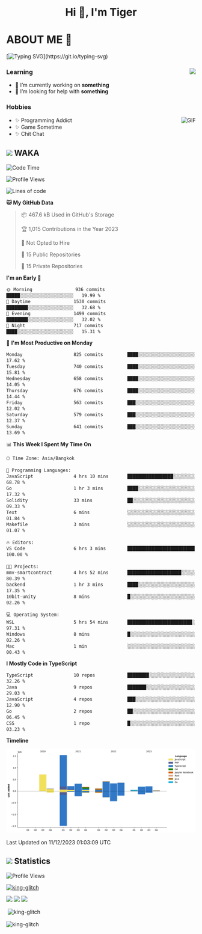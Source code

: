<h1 align="center">Hi 👋, I'm Tiger</h1>




# ABOUT ME 💬

[![Typing SVG](https://readme-typing-svg.herokuapp.com?color=22F771&vCenter=true&lines=A+perssionate+developer+from+nowhere.)](https://git.io/typing-svg)

<div>
 <img align="right" src="https://spotify-github-profile.vercel.app/api/view?uid=12129734423&cover_image=false&theme=default&bar_color=22d016&bar_color_cover=true" />
 <h3>Learning</h3>
 
 <ul>
  <li>🔭 I’m currently working on <b>something</b></li>
  <li>🤝 I’m looking for help with <b>something</b></li>
 </ul>
 
</div>
<div>
 <h3>Hobbies</h3>
 <img align="right" height="475px"  alt="GIF" src="https://i.pinimg.com/originals/1f/b7/db/1fb7dbee557e5ed509f7517da8a84d58.gif" />
 <ul>
  <li>✨ Programming Addict</li>
  <li>✨ Game Sometime</li>
  <li>✨ Chit Chat</li>
 </ul>
 
</div>



## <img height="40" src="https://raw.githubusercontent.com/innng/innng/master/assets/kyubey.gif"/> WAKA

<!--START_SECTION:waka-->
![Code Time](http://img.shields.io/badge/Code%20Time-1%2C721%20hrs%2010%20mins-blue)

![Profile Views](http://img.shields.io/badge/Profile%20Views-2-blue)

![Lines of code](https://img.shields.io/badge/From%20Hello%20World%20I%27ve%20Written-4.7%20million%20lines%20of%20code-blue)

**🐱 My GitHub Data** 

> 📦 467.6 kB Used in GitHub's Storage 
 > 
> 🏆 1,015 Contributions in the Year 2023
 > 
> 🚫 Not Opted to Hire
 > 
> 📜 15 Public Repositories 
 > 
> 🔑 15 Private Repositories 
 > 
**I'm an Early 🐤** 

```text
🌞 Morning                936 commits         █████░░░░░░░░░░░░░░░░░░░░   19.99 % 
🌆 Daytime                1530 commits        ████████░░░░░░░░░░░░░░░░░   32.68 % 
🌃 Evening                1499 commits        ████████░░░░░░░░░░░░░░░░░   32.02 % 
🌙 Night                  717 commits         ████░░░░░░░░░░░░░░░░░░░░░   15.31 % 
```
📅 **I'm Most Productive on Monday** 

```text
Monday                   825 commits         ████░░░░░░░░░░░░░░░░░░░░░   17.62 % 
Tuesday                  740 commits         ████░░░░░░░░░░░░░░░░░░░░░   15.81 % 
Wednesday                658 commits         ████░░░░░░░░░░░░░░░░░░░░░   14.05 % 
Thursday                 676 commits         ████░░░░░░░░░░░░░░░░░░░░░   14.44 % 
Friday                   563 commits         ███░░░░░░░░░░░░░░░░░░░░░░   12.02 % 
Saturday                 579 commits         ███░░░░░░░░░░░░░░░░░░░░░░   12.37 % 
Sunday                   641 commits         ███░░░░░░░░░░░░░░░░░░░░░░   13.69 % 
```


📊 **This Week I Spent My Time On** 

```text
🕑︎ Time Zone: Asia/Bangkok

💬 Programming Languages: 
JavaScript               4 hrs 10 mins       █████████████████░░░░░░░░   68.78 % 
Go                       1 hr 3 mins         ████░░░░░░░░░░░░░░░░░░░░░   17.32 % 
Solidity                 33 mins             ██░░░░░░░░░░░░░░░░░░░░░░░   09.33 % 
Text                     6 mins              ░░░░░░░░░░░░░░░░░░░░░░░░░   01.84 % 
Makefile                 3 mins              ░░░░░░░░░░░░░░░░░░░░░░░░░   01.07 % 

🔥 Editors: 
VS Code                  6 hrs 3 mins        █████████████████████████   100.00 % 

🐱‍💻 Projects: 
mmv-smartcontract        4 hrs 52 mins       ████████████████████░░░░░   80.39 % 
backend                  1 hr 3 mins         ████░░░░░░░░░░░░░░░░░░░░░   17.35 % 
10bit-unity              8 mins              █░░░░░░░░░░░░░░░░░░░░░░░░   02.26 % 

💻 Operating System: 
WSL                      5 hrs 54 mins       ████████████████████████░   97.31 % 
Windows                  8 mins              █░░░░░░░░░░░░░░░░░░░░░░░░   02.26 % 
Mac                      1 min               ░░░░░░░░░░░░░░░░░░░░░░░░░   00.43 % 
```

**I Mostly Code in TypeScript** 

```text
TypeScript               10 repos            ████████░░░░░░░░░░░░░░░░░   32.26 % 
Java                     9 repos             ███████░░░░░░░░░░░░░░░░░░   29.03 % 
JavaScript               4 repos             ███░░░░░░░░░░░░░░░░░░░░░░   12.90 % 
Go                       2 repos             ██░░░░░░░░░░░░░░░░░░░░░░░   06.45 % 
CSS                      1 repo              █░░░░░░░░░░░░░░░░░░░░░░░░   03.23 % 
```



**Timeline**

![Lines of Code chart](https://raw.githubusercontent.com/king-glitch/king-glitch/main/assets/bar_graph.png)


 Last Updated on 11/12/2023 01:03:09 UTC
<!--END_SECTION:waka-->
## <img height="40" src="https://raw.githubusercontent.com/innng/innng/master/assets/kyubey.gif"/> Statistics
![Profile Views](https://komarev.com/ghpvc/?username=king-glitch)  

<p align="left"> 
 <a href="https://github.com/ryo-ma/github-profile-trophy">
  <img src="https://github-profile-trophy.vercel.app/?username=king-glitch&theme=dracula" alt="king-glitch" />
 </a> </p>

![](https://github-profile-summary-cards.vercel.app/api/cards/profile-details?username=king-glitch&theme=dracula)
![](https://github-profile-summary-cards.vercel.app/api/cards/stats?username=king-glitch&theme=dracula) 
![](https://github-profile-summary-cards.vercel.app/api/cards/productive-time?username=king-glitch&theme=dracula)


<p>&nbsp;<img align="center" src="https://github-readme-stats.vercel.app/api?username=king-glitch&theme=dracula" alt="king-glitch" /></p>

<p><img align="center" src="https://github-readme-streak-stats.herokuapp.com/?user=king-glitch&theme=dracula" alt="king-glitch" /></p>
